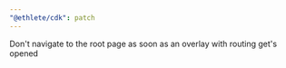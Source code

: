 ```yaml
---
"@ethlete/cdk": patch
---
```


Don't navigate to the root page as soon as an overlay with routing get's opened
